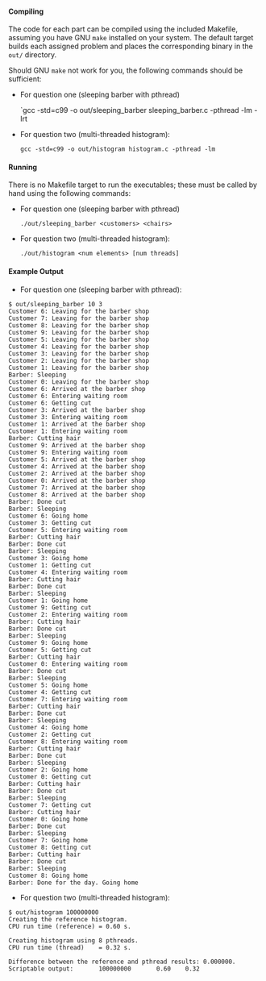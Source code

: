 #### Compiling
The code for each part can be compiled using the included Makefile, assuming
you have GNU `make` installed on your system.  The default target builds each
assigned problem and places the corresponding binary in the `out/` directory.

Should GNU `make` not work for you, the following commands should be sufficient:

* For question one (sleeping barber with pthread)

    `gcc -std=c99 -o out/sleeping_barber sleeping_barber.c -pthread -lm -lrt

* For question two (multi-threaded histogram):

    `gcc -std=c99 -o out/histogram histogram.c -pthread -lm`

#### Running
There is no Makefile target to run the executables; these must be called by
hand using the following commands:

* For question one (sleeping barber with pthread)

    `./out/sleeping_barber <customers> <chairs>`

* For question two (multi-threaded histogram):

	`./out/histogram <num elements> [num threads]`

#### Example Output
* For question one (sleeping barber with pthread):

```text
$ out/sleeping_barber 10 3
Customer 6: Leaving for the barber shop
Customer 7: Leaving for the barber shop
Customer 8: Leaving for the barber shop
Customer 9: Leaving for the barber shop
Customer 5: Leaving for the barber shop
Customer 4: Leaving for the barber shop
Customer 3: Leaving for the barber shop
Customer 2: Leaving for the barber shop
Customer 1: Leaving for the barber shop
Barber: Sleeping
Customer 0: Leaving for the barber shop
Customer 6: Arrived at the barber shop
Customer 6: Entering waiting room
Customer 6: Getting cut
Customer 3: Arrived at the barber shop
Customer 3: Entering waiting room
Customer 1: Arrived at the barber shop
Customer 1: Entering waiting room
Barber: Cutting hair
Customer 9: Arrived at the barber shop
Customer 9: Entering waiting room
Customer 5: Arrived at the barber shop
Customer 4: Arrived at the barber shop
Customer 2: Arrived at the barber shop
Customer 0: Arrived at the barber shop
Customer 7: Arrived at the barber shop
Customer 8: Arrived at the barber shop
Barber: Done cut
Barber: Sleeping
Customer 6: Going home
Customer 3: Getting cut
Customer 5: Entering waiting room
Barber: Cutting hair
Barber: Done cut
Barber: Sleeping
Customer 3: Going home
Customer 1: Getting cut
Customer 4: Entering waiting room
Barber: Cutting hair
Barber: Done cut
Barber: Sleeping
Customer 1: Going home
Customer 9: Getting cut
Customer 2: Entering waiting room
Barber: Cutting hair
Barber: Done cut
Barber: Sleeping
Customer 9: Going home
Customer 5: Getting cut
Barber: Cutting hair
Customer 0: Entering waiting room
Barber: Done cut
Barber: Sleeping
Customer 5: Going home
Customer 4: Getting cut
Customer 7: Entering waiting room
Barber: Cutting hair
Barber: Done cut
Barber: Sleeping
Customer 4: Going home
Customer 2: Getting cut
Customer 8: Entering waiting room
Barber: Cutting hair
Barber: Done cut
Barber: Sleeping
Customer 2: Going home
Customer 0: Getting cut
Barber: Cutting hair
Barber: Done cut
Barber: Sleeping
Customer 7: Getting cut
Barber: Cutting hair
Customer 0: Going home
Barber: Done cut
Barber: Sleeping
Customer 7: Going home
Customer 8: Getting cut
Barber: Cutting hair
Barber: Done cut
Barber: Sleeping
Customer 8: Going home
Barber: Done for the day. Going home
```

* For question two (multi-threaded histogram):

```text
$ out/histogram 100000000
Creating the reference histogram.
CPU run time (reference) = 0.60 s.

Creating histogram using 8 pthreads.
CPU run time (thread)    = 0.32 s.

Difference between the reference and pthread results: 0.000000.
Scriptable output:       100000000       0.60    0.32
```
